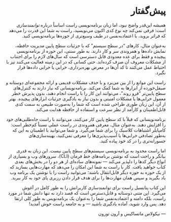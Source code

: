 <div dir="rtl">

# پیش‌گفتار

همیشه این‌قدر واضح نبود، اما زبان برنامه‌نویسی راست اساساً درباره _توانمندسازی_ است: فرقی نمی‌کند چه نوع کدی اکنون می‌نویسید، راست به شما این قدرت را می‌دهد که فراتر بروید، با اعتمادبه‌نفس در طیف وسیع‌تری از حوزه‌ها برنامه‌نویسی کنید.

به‌عنوان مثال، کارهای “در سطح سیستم” که با جزئیات سطح پایین مدیریت حافظه، نمایش داده‌ها و همروندی سر و کار دارند. به طور سنتی، این حوزه از برنامه‌نویسی پیچیده و فقط برای عده معدودی قابل دسترسی است که سال‌های لازم را برای اجتناب از مشکلات معروف آن صرف کرده‌اند. حتی کسانی که در این زمینه فعالیت می‌کنند نیز با احتیاط عمل می‌کنند تا کد آن‌ها در معرض بهره‌برداری، خرابی یا خرابی داده‌ها قرار نگیرد.

راست این موانع را از بین می‌برد و با حذف مشکلات قدیمی و ارائه مجموعه‌ای دوستانه و صیقل‌خورده از ابزارها به شما کمک می‌کند. برنامه‌نویسانی که نیاز دارند به کنترل‌های سطح پایین‌تر “فرو روند”، می‌توانند این کار را با راست انجام دهند، بدون پذیرش خطر معمول خرابی‌ها یا مشکلات امنیتی و بدون نیاز به یادگیری جزئیات ابزارهای پیچیده. بهتر از آن، این زبان طوری طراحی شده است که شما را به‌صورت طبیعی به سمت کدی قابل‌اطمینان و کارآمد از نظر سرعت و استفاده از حافظه هدایت می‌کند.

برنامه‌نویسانی که قبلاً با کد سطح پایین کار می‌کنند، می‌توانند با راست جاه‌طلبی‌های خود را افزایش دهند. به‌عنوان مثال، معرفی همروندی در راست عملی نسبتاً کم‌خطر است: کامپایلر اشتباهات کلاسیک را برای شما می‌گیرد. و شما می‌توانید با اطمینان به این که به‌طور تصادفی خرابی‌ها یا آسیب‌پذیری‌ها را معرفی نمی‌کنید، بهینه‌سازی‌های جسورانه‌تری را در کد خود پیاده کنید.

اما راست محدود به برنامه‌نویسی سیستم‌های سطح پایین نیست. این زبان به قدری بیانگر و راحت است که نوشتن برنامه‌های خط فرمان (CLI)، سرورهای وب و بسیاری از انواع دیگر کدها را دلپذیر می‌کند — نمونه‌های ساده‌ای از هر دو را در بخش‌های بعدی کتاب خواهید یافت. کار با راست به شما این امکان را می‌دهد که مهارت‌هایی بسازید که از یک حوزه به حوزه دیگر قابل‌انتقال باشند؛ می‌توانید راست را با نوشتن یک برنامه وب یاد بگیرید و سپس همان مهارت‌ها را برای هدف قرار دادن رزبری پای خود به کار ببرید.

این کتاب پتانسیل راست برای توانمندسازی کاربرانش را به طور کامل در آغوش می‌گیرد. این متنی دوستانه و قابل‌دسترس است که قصد دارد نه تنها دانش شما در مورد راست، بلکه دامنه و اعتمادبه‌نفس شما را به‌عنوان یک برنامه‌نویس به طور کلی ارتقا دهد. پس وارد شوید، آماده یادگیری باشید — و به جامعه راست خوش آمدید!

— نیکولاس ماتساکیس و آرون تورون


</div>
